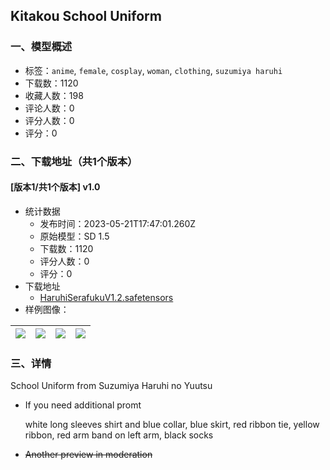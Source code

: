 ## Kitakou School Uniform
### 一、模型概述

- 标签：`anime`, `female`, `cosplay`, `woman`, `clothing`, `suzumiya haruhi`
- 下载数：1120
- 收藏人数：198
- 评论人数：0
- 评分人数：0
- 评分：0

### 二、下载地址（共1个版本）

#### [版本1/共1个版本] v1.0

- 统计数据
  - 发布时间：2023-05-21T17:47:01.260Z
  - 原始模型：SD 1.5
  - 下载数：1120
  - 评分人数：0
  - 评分：0
- 下载地址
  - [HaruhiSerafukuV1.2.safetensors](https://civitai.com/api/download/models/77080)
- 样例图像：

| <img src="https://image.civitai.com/xG1nkqKTMzGDvpLrqFT7WA/57903296-11a8-455d-abba-a397f4d4505f/width=450/864537.jpeg" /> | <img src="https://image.civitai.com/xG1nkqKTMzGDvpLrqFT7WA/f9c5a19f-4663-4e08-94cd-13bbb10b626d/width=450/865404.jpeg" /> | <img src="https://image.civitai.com/xG1nkqKTMzGDvpLrqFT7WA/7f0d4846-80bf-40de-98be-652f72bf3d5a/width=450/864539.jpeg" /> | <img src="https://image.civitai.com/xG1nkqKTMzGDvpLrqFT7WA/63604a84-46c7-4e9f-9f3a-7ba71b31c06d/width=450/864225.jpeg" /> |
| ---- | ---- | ---- | ---- |


### 三、详情
<p>School Uniform from Suzumiya Haruhi no Yuutsu</p><ul><li><p>If you need additional promt</p><p>white long sleeves shirt and blue collar, blue skirt, red ribbon tie, yellow ribbon, red arm band on left arm, black socks</p></li></ul><p></p><p></p><ul><li><p><s>Another preview in moderation</s></p></li></ul>